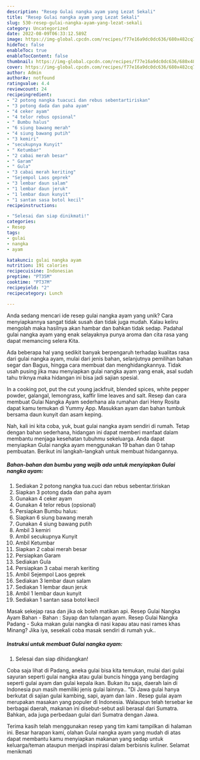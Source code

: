 ```yaml
---
description: "Resep Gulai nangka ayam yang Lezat Sekali"
title: "Resep Gulai nangka ayam yang Lezat Sekali"
slug: 530-resep-gulai-nangka-ayam-yang-lezat-sekali
category: Uncategorized
date: 2022-08-09T06:33:12.589Z
image: https://img-global.cpcdn.com/recipes/f77e16a9dc0dc636/680x482cq70/gulai-nangka-ayam-foto-resep-utama.jpg
hideToc: false
enableToc: true
enableTocContent: false
thumbnail: https://img-global.cpcdn.com/recipes/f77e16a9dc0dc636/680x482cq70/gulai-nangka-ayam-foto-resep-utama.jpg
cover: https://img-global.cpcdn.com/recipes/f77e16a9dc0dc636/680x482cq70/gulai-nangka-ayam-foto-resep-utama.jpg
author: Admin
authorAv: notfound
ratingvalue: 4.4
reviewcount: 24
recipeingredient:
- "2 potong nangka tuacuci dan rebus sebentartiriskan"
- "3 potong dada dan paha ayam"
- "4 ceker ayam"
- "4 telor rebus opsional"
- " Bumbu halus"
- "6 siung bawang merah"
- "4 siung bawang putih"
- "3 kemiri"
- "secukupnya Kunyit"
- " Ketumbar"
- "2 cabai merah besar"
- " Garam"
- " Gula"
- "3 cabai merah keriting"
- "Sejempol Laos geprek"
- "3 lembar daun salam"
- "1 lembar daun jeruk"
- "1 lembar daun kunyit"
- "1 santan sasa botol kecil"
recipeinstructions:

- "Selesai dan siap dinikmati!"
categories:
- Resep
tags:
- gulai
- nangka
- ayam

katakunci: gulai nangka ayam 
nutrition: 191 calories
recipecuisine: Indonesian
preptime: "PT35M"
cooktime: "PT37M"
recipeyield: "2"
recipecategory: Lunch

---
```





Anda sedang mencari ide resep gulai nangka ayam yang unik? Cara menyiapkannya sangat tidak susah dan tidak juga mudah. Kalau keliru mengolah maka hasilnya akan hambar dan bahkan tidak sedap. Padahal gulai nangka ayam yang enak selayaknya punya aroma dan cita rasa yang dapat memancing selera Kita.





Ada beberapa hal yang sedikit banyak berpengaruh terhadap kualitas rasa dari gulai nangka ayam, mulai dari jenis bahan, selanjutnya pemilihan bahan segar dan Bagus, hingga cara membuat dan menghidangkannya. Tidak usah pusing jika mau menyiapkan gulai nangka ayam yang enak,      asal sudah tahu triknya maka hidangan ini bisa jadi sajian spesial.














In a cooking pot, put the cut young jackfruit, blended spices, white pepper powder, galangal, lemongrass, kaffir lime leaves and salt. Resep dan cara membuat Gulai Nangka Ayam sederhana ala rumahan dari Heny Rosita dapat kamu temukan di Yummy App. Masukkan ayam dan bahan tumbuk bersama daun kunyit dan asam keping.






Nah, kali ini kita coba, yuk, buat gulai nangka ayam sendiri di rumah. Tetap dengan bahan sederhana, hidangan ini dapat memberi manfaat dalam membantu menjaga kesehatan tubuhmu sekeluarga. Anda dapat menyiapkan Gulai nangka ayam menggunakan 19 bahan dan 0 tahap pembuatan. Berikut ini langkah-langkah untuk membuat hidangannya.

<!--inarticleads1-->

##### Bahan-bahan dan bumbu yang wajib ada untuk menyiapkan Gulai nangka ayam:

1. Sediakan 2 potong nangka tua.cuci dan rebus sebentar.tiriskan
1. Siapkan 3 potong dada dan paha ayam
1. Gunakan 4 ceker ayam
1. Gunakan 4 telor rebus (opsional)
1. Persiapkan  Bumbu halus:
1. Siapkan 6 siung bawang merah
1. Gunakan 4 siung bawang putih
1. Ambil 3 kemiri
1. Ambil secukupnya Kunyit
1. Ambil  Ketumbar
1. Siapkan 2 cabai merah besar
1. Persiapkan  Garam
1. Sediakan  Gula
1. Persiapkan 3 cabai merah keriting
1. Ambil Sejempol Laos geprek
1. Sediakan 3 lembar daun salam
1. Sediakan 1 lembar daun jeruk
1. Ambil 1 lembar daun kunyit
1. Sediakan 1 santan sasa botol kecil


Masak sekejap rasa dan jika ok boleh matikan api. Resep Gulai Nangka Ayam Bahan - Bahan : Sayap dan tulangan ayam. Resep Gulai Nangka Padang - Suka makan gulai nangka di nasi kapau atau nasi rames khas Minang? Jika iya, sesekali coba masak sendiri di rumah yuk.. 

<!--inarticleads2-->

##### Instruksi untuk membuat Gulai nangka ayam:


1. Selesai dan siap dihidangkan!

Coba saja lihat di Padang, aneka gulai bisa kita temukan, mulai dari gulai sayuran seperti gulai nangka atau gulai buncis hingga yang berdaging seperti gulai ayam dan gulai kepala ikan. Bukan itu saja, daerah lain di Indonesia pun masih memiliki jenis gulai lainnya.. &#34;Di Jawa gulai hanya berkutat di sajian gulai kambing, sapi, ayam dan lain . Resep gulai ayam merupakan masakan yang populer di Indonesia. Walaupun telah tersebar ke berbagai daerah, makanan ini disebut-sebut asli berasal dari Sumatra. Bahkan, ada juga perbedaan gulai dari Sumatra dengan Jawa. 

Terima kasih telah menggunakan resep yang tim kami tampilkan di halaman ini. Besar harapan kami, olahan Gulai nangka ayam yang mudah di atas dapat membantu kamu menyiapkan makanan yang sedap untuk keluarga/teman ataupun menjadi inspirasi dalam berbisnis kuliner. Selamat menikmati
